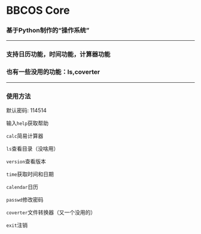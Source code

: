 # BBCOS Core
### 基于Python制作的“操作系统”
----
### 支持日历功能，时间功能，计算器功能
### 也有一些没用的功能：ls,coverter
----
### 使用方法

默认密码: 114514

输入```help```获取帮助

```calc```简易计算器

```ls```查看目录（没啥用）

```version```查看版本

```time```获取时间和日期

```calendar```日历

```passwd```修改密码

```coverter```文件转换器（又一个没用的）

```exit```注销
